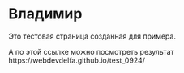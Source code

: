 # Владимир
<p>
  Это тестовая страница созданная для примера.
</p>
<p>
  А по этой ссылке можно посмотреть результат https://webdevdelfa.github.io/test_0924/
</p>
